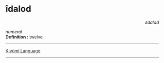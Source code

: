 
# îdalod

<div align="right"><i>ɛ̃dalod</i></div>

*numeral*  
**Definition :** twelve  

---

[Kivümi Language](../README.md)

---
